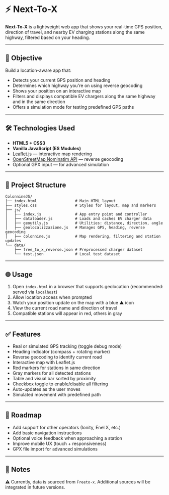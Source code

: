 # ⚡ Next-To-X

**Next-To-X** is a lightweight web app that shows your real-time GPS position, direction of travel, and nearby EV charging stations along the same highway, filtered based on your heading.

---

## 🚀 Objective

Build a location-aware app that:

- Detects your current GPS position and heading
- Determines which highway you're on using reverse geocoding
- Shows your position on an interactive map
- Filters and displays compatible EV chargers along the same highway and in the same direction
- Offers a simulation mode for testing predefined GPS paths

---

## 🛠️ Technologies Used

- **HTML5 + CSS3**
- **Vanilla JavaScript (ES Modules)**
- [Leaflet.js](https://leafletjs.com/) — interactive map rendering
- [OpenStreetMap Nominatim API](https://nominatim.org/) — reverse geocoding
- Optional GPX input — for advanced simulation

---

## 📂 Project Structure

```
ColonnineJS/
├── index.html                 # Main HTML layout
├── styles.css                 # Styles for layout, map and markers
├── js/
│   ├── index.js               # App entry point and controller
│   ├── dataloader.js          # Loads and caches EV charger data
│   ├── geoutils.js            # Utilities: distance, direction, angle
│   ├── geolocalizzazione.js   # Manages GPS, heading, reverse geocoding
│   ├── colonnine.js           # Map rendering, filtering and station updates
└── data/
    ├── free_to_x_reverse.json # Preprocessed charger dataset
    └── test.json              # Local test dataset
```

---

## 🌐 Usage

1. Open `index.html` in a browser that supports geolocation (recommended: served via `localhost`)
2. Allow location access when prompted
3. Watch your position update on the map with a blue ▲ icon
4. View the current road name and direction of travel
5. Compatible stations will appear in red, others in gray

---

## ✅ Features

- Real or simulated GPS tracking (toggle debug mode)
- Heading indicator (compass + rotating marker)
- Reverse geocoding to identify current road
- Interactive map with Leaflet.js
- Red markers for stations in same direction
- Gray markers for all detected stations
- Table and visual bar sorted by proximity
- Checkbox toggle to enable/disable all filtering
- Auto-updates as the user moves
- Simulated movement with predefined path

---

## 🧭 Roadmap

- Add support for other operators (Ionity, Enel X, etc.)
- Add basic navigation instructions
- Optional voice feedback when approaching a station
- Improve mobile UX (touch + responsiveness)
- GPX file import for advanced simulations

---

## 📘 Notes

⚠️ Currently, data is sourced from `Freeto-x`. Additional sources will be integrated in future versions.
